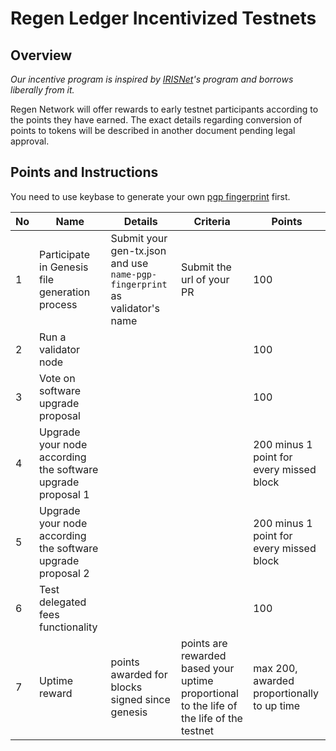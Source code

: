 # Regen Ledger Incentivized Testnets

## Overview

*Our incentive program is inspired by [IRISNet](https://github.com/irisnet/testnets)'s program and borrows liberally from it.*

Regen Network will offer rewards to early testnet participants according to the points they have earned. The exact details regarding conversion of points to tokens will be described in another document pending legal approval.

## Points and Instructions

You need to use keybase to generate your own [pgp fingerprint](https://github.com/irisnet/testnets/blob/master/fuxi/How%20to%20use%20keybase.md) first. 

| No   | Name                                           | Details                                                      | Criteria                                                     | Points |
| ---- | ---------------------------------------------- | ------------------------------------------------------------ | ------------------------------------------------------------ | ------ |
| 1    | Participate in Genesis file generation process | Submit your gen-tx.json and use `name-pgp-fingerprint` as validator's name | Submit the url of your PR                                        | 100    |
| 2    | Run a validator node |  | | 100    |
| 3    | Vote on software upgrade proposal              |  |  | 100    |
| 4    | Upgrade your node according the software upgrade proposal 1 |  |  | 200 minus 1 point for every missed block   |
| 5    | Upgrade your node according the software upgrade proposal 2 |  |  | 200 minus 1 point for every missed block   |
| 6    | Test delegated fees functionality |  |  | 100    |
| 7    | Uptime reward |  points awarded for blocks signed since genesis | points are rewarded based your uptime proportional to the life of the life of the testnet  | max 200, awarded proportionally to up time |


